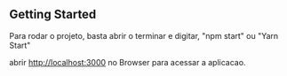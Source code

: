 ## Getting Started

Para rodar o projeto, basta abrir o terminar e digitar, "npm start" ou "Yarn Start"


abrir [http://localhost:3000](http://localhost:3000) no Browser para acessar a aplicacao.
